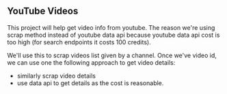 ## YouTube Videos

This project will help get video info from youtube. The reason we're using scrap method instead of youtube data api because youtube data api cost is too high (for search endpoints it costs 100 credits). 

We'll use this to scrap videos list given by a channel. Once we've video id, we can use one the following approach to get video details:

- similarly scrap video details 
- use data api to get details as the cost is reasonable.
